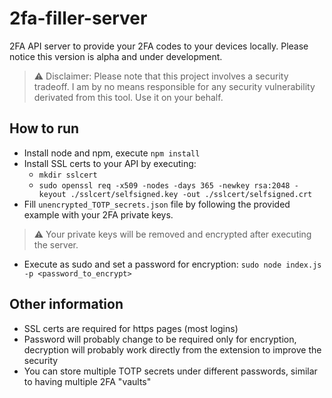 # 2fa-filler-server
2FA API server to provide your 2FA codes to your devices locally. Please notice this version is alpha and under development.

> ⚠️ Disclaimer: Please note that this project involves a security tradeoff. I am by no means responsible for any security vulnerability derivated from this tool. Use it on your behalf.

## How to run

  - Install node and npm, execute ```npm install```
  - Install SSL certs to your API by executing:
    - ```mkdir sslcert```
    - ```sudo openssl req -x509 -nodes -days 365 -newkey rsa:2048 -keyout ./sslcert/selfsigned.key -out ./sslcert/selfsigned.crt```
  - Fill ```unencrypted_TOTP_secrets.json``` file by following the provided example with your 2FA private keys.
  > ⚠️ Your private keys will be removed and encrypted after executing the server.
  - Execute as sudo and set a password for encryption: ```sudo node index.js -p <password_to_encrypt>```

## Other information

  - SSL certs are required for https pages (most logins)
  - Password will probably change to be required only for encryption, decryption will probably work directly from the extension to improve the security
  - You can store multiple TOTP secrets under different passwords, similar to having multiple 2FA "vaults"

